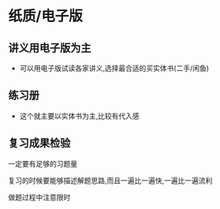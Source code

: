 # 纸质/电子版

## 讲义用电子版为主

- 可以用电子版试读各家讲义,选择最合适的买实体书(二手/闲鱼)

## 练习册

* 这个就主要以实体书为主,比较有代入感

## 复习成果检验

一定要有足够的习题量

复习的时候要能够描述解题思路,而且一遍比一遍快,一遍比一遍流利

做题过程中注意限时
